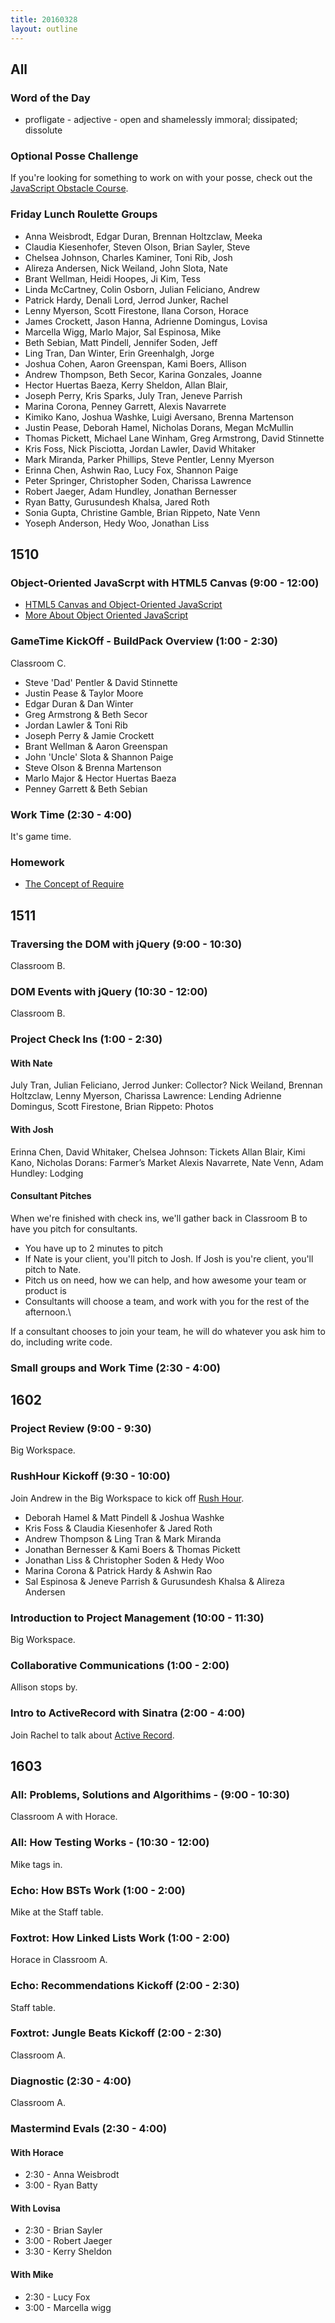 ```yaml
---
title: 20160328
layout: outline
---
```


## All

### Word of the Day
* profligate - adjective - open and shamelessly immoral; dissipated;
dissolute

### Optional Posse Challenge

If you're looking for something to work on with your posse, check out the [JavaScript Obstacle Course](https://github.com/turingschool/posse_challenges/tree/master/js_obstacle_course).

### Friday Lunch Roulette Groups

* Anna Weisbrodt, Edgar Duran, Brennan Holtzclaw, Meeka
* Claudia Kiesenhofer, Steven Olson, Brian Sayler, Steve
* Chelsea Johnson, Charles Kaminer, Toni Rib, Josh
* Alireza Andersen, Nick Weiland, John Slota, Nate
* Brant Wellman, Heidi Hoopes, Ji Kim, Tess
* Linda McCartney, Colin Osborn, Julian Feliciano, Andrew
* Patrick Hardy, Denali Lord, Jerrod Junker, Rachel
* Lenny Myerson, Scott Firestone, Ilana Corson, Horace
* James Crockett, Jason Hanna, Adrienne Domingus, Lovisa
* Marcella Wigg, Marlo Major, Sal Espinosa, Mike
* Beth Sebian, Matt Pindell, Jennifer Soden, Jeff
* Ling Tran, Dan Winter, Erin Greenhalgh, Jorge
* Joshua Cohen, Aaron Greenspan, Kami Boers, Allison
* Andrew Thompson, Beth Secor, Karina Gonzales, Joanne
* Hector Huertas Baeza, Kerry Sheldon, Allan Blair,
* Joseph Perry, Kris Sparks, July Tran, Jeneve Parrish
* Marina Corona, Penney Garrett, Alexis Navarrete
* Kimiko Kano, Joshua Washke, Luigi Aversano, Brenna Martenson
* Justin Pease, Deborah Hamel, Nicholas Dorans, Megan McMullin
* Thomas Pickett, Michael Lane Winham, Greg Armstrong, David Stinnette
* Kris Foss, Nick Pisciotta, Jordan Lawler, David Whitaker
* Mark Miranda, Parker Phillips, Steve Pentler, Lenny Myerson
* Erinna Chen, Ashwin Rao, Lucy Fox, Shannon Paige
* Peter Springer, Christopher Soden, Charissa Lawrence
* Robert Jaeger, Adam Hundley, Jonathan Bernesser
* Ryan Batty, Gurusundesh Khalsa, Jared Roth
* Sonia Gupta, Christine Gamble, Brian Rippeto, Nate Venn
* Yoseph Anderson, Hedy Woo, Jonathan Liss


## 1510

### Object-Oriented JavaScrpt with HTML5 Canvas (9:00 - 12:00)

- [HTML5 Canvas and Object-Oriented JavaScript](https://github.com/mdn/advanced-js-fundamentals-ck/blob/gh-pages/tutorials/03-object-oriented-javascript/03-canvas-and-object-oriented-javascript.md)
- [More About Object Oriented JavaScript](https://github.com/turingschool/lesson_plans/blob/master/ruby_04-apis_and_scalability/object_oriented_javascript.markdown)

### GameTime KickOff - BuildPack Overview (1:00 - 2:30)

Classroom C.

* Steve 'Dad' Pentler & David Stinnette
* Justin Pease & Taylor Moore
* Edgar Duran & Dan Winter
* Greg Armstrong & Beth Secor
* Jordan Lawler & Toni Rib
* Joseph Perry & Jamie Crockett
* Brant Wellman & Aaron Greenspan
* John 'Uncle' Slota & Shannon Paige
* Steve Olson & Brenna Martenson
* Marlo Major & Hector Huertas Baeza
* Penney Garrett & Beth Sebian

### Work Time (2:30 - 4:00)

It's game time.

### Homework

- [The Concept of Require](https://gist.github.com/rrgayhart/da45f67612399647eb3c)

## 1511

### Traversing the DOM with jQuery (9:00 - 10:30)

Classroom B.

### DOM Events with jQuery (10:30 - 12:00)

Classroom B.

### Project Check Ins (1:00 - 2:30)

#### With Nate

July Tran, Julian Feliciano, Jerrod Junker: Collector?
Nick Weiland, Brennan Holtzclaw, Lenny Myerson, Charissa Lawrence: Lending
Adrienne Domingus, Scott Firestone, Brian Rippeto: Photos

#### With Josh

Erinna Chen, David Whitaker, Chelsea Johnson: Tickets
Allan Blair, Kimi Kano, Nicholas Dorans: Farmer’s Market
Alexis Navarrete, Nate Venn, Adam Hundley: Lodging

#### Consultant Pitches

When we're finished with check ins, we'll gather back in Classroom B to have you pitch for consultants.

- You have up to 2 minutes to pitch
- If Nate is your client, you'll pitch to Josh. If Josh is you're client, you'll pitch to Nate.
- Pitch us on need, how we can help, and how awesome your team or product is
- Consultants will choose a team, and work with you for the rest of the afternoon.\

If a consultant chooses to join your team, he will do whatever you ask him to do, including write code.

### Small groups and Work Time (2:30 - 4:00)

## 1602

### Project Review (9:00 - 9:30)

Big Workspace.

### RushHour Kickoff (9:30 - 10:00)

Join Andrew in the Big Workspace to kick off [Rush Hour](https://github.com/turingschool/curriculum/blob/master/source/projects/rush_hour.md).

* Deborah Hamel & Matt Pindell & Joshua Washke
* Kris Foss & Claudia Kiesenhofer & Jared Roth
* Andrew Thompson & Ling Tran & Mark Miranda
* Jonathan Bernesser & Kami Boers & Thomas Pickett
* Jonathan Liss & Christopher Soden & Hedy Woo
* Marina Corona & Patrick Hardy & Ashwin Rao
* Sal Espinosa & Jeneve Parrish & Gurusundesh Khalsa & Alireza Andersen

### Introduction to Project Management (10:00 - 11:30)

Big Workspace.

### Collaborative Communications (1:00 - 2:00)

Allison stops by.

### Intro to ActiveRecord with Sinatra (2:00 - 4:00)

Join Rachel to talk about [Active Record](https://github.com/turingschool/lesson_plans/blob/master/ruby_02-web_applications_with_ruby/intro_to_active_record_in_sinatra.markdown).


## 1603

### All: Problems, Solutions and Algorithims - (9:00 - 10:30)

Classroom A with Horace.

### All: How Testing Works - (10:30 - 12:00)

Mike tags in.

### Echo: How BSTs Work (1:00 - 2:00)

Mike at the Staff table.

### Foxtrot: How Linked Lists Work (1:00 - 2:00)

Horace in Classroom A.

### Echo: Recommendations Kickoff (2:00 - 2:30)

Staff table.

### Foxtrot: Jungle Beats Kickoff (2:00 - 2:30)

Classroom A.

### Diagnostic (2:30 - 4:00)

Classroom A.

### Mastermind Evals (2:30 - 4:00)

#### With Horace
* 2:30 - Anna Weisbrodt
* 3:00 - Ryan Batty

#### With Lovisa
* 2:30 -  Brian Sayler
* 3:00 -  Robert Jaeger
* 3:30 -  Kerry Sheldon

#### With Mike
* 2:30 - Lucy Fox
* 3:00 - Marcella wigg
